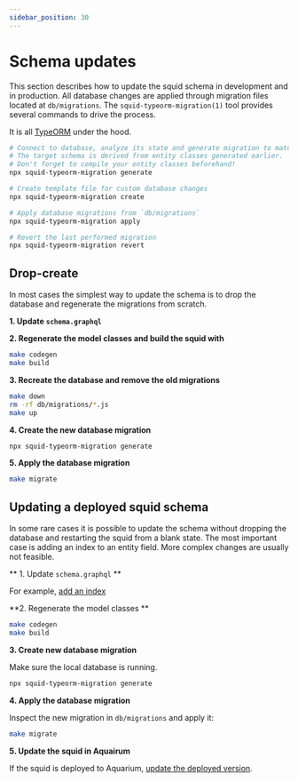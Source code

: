 ```yaml
---
sidebar_position: 30
---
```


# Schema updates

This section describes how to update the squid schema in development and in production. All database changes are applied through migration files located at `db/migrations`. The `squid-typeorm-migration(1)` tool provides several commands to drive the process.

It is all [TypeORM](https://typeorm.io/#/migrations) under the hood.

```bash
# Connect to database, analyze its state and generate migration to match the target schema.
# The target schema is derived from entity classes generated earlier.
# Don't forget to compile your entity classes beforehand!
npx squid-typeorm-migration generate

# Create template file for custom database changes
npx squid-typeorm-migration create

# Apply database migrations from `db/migrations`
npx squid-typeorm-migration apply

# Revert the last performed migration
npx squid-typeorm-migration revert         
```


## Drop-create

In most cases the simplest way to update the schema is to drop the database and regenerate the migrations from scratch.

**1. Update `schema.graphql`**

**2. Regenerate the model classes and build the squid with**
```bash
make codegen
make build
```

**3. Recreate the database and remove the old migrations**
```bash
make down
rm -rf db/migrations/*.js
make up
```

**4. Create the new database migration**
```bash
npx squid-typeorm-migration generate
```

**5. Apply the database migration**
```bash
make migrate
```

## Updating a deployed squid schema

In some rare cases it is possible to update the schema without dropping the database and restarting the squid from a blank state. The most important case is adding an index to an entity field. More complex changes are usually not feasible.

** 1. Update `schema.graphql` ** 

For example, [add an index](/develop-a-squid/schema-file/indexes-and-constraints)

**2. Regenerate the model classes **

```bash
make codegen
make build
```

**3. Create new database migration**

Make sure the local database is running.

```bash
npx squid-typeorm-migration generate
```

**4. Apply the database migration**

Inspect the new migration in `db/migrations` and apply it:

```bash
make migrate
```

**5. Update the squid in Aquairum**

If the squid is deployed to Aquarium, [update the deployed version](/squid-cli/deploy).
